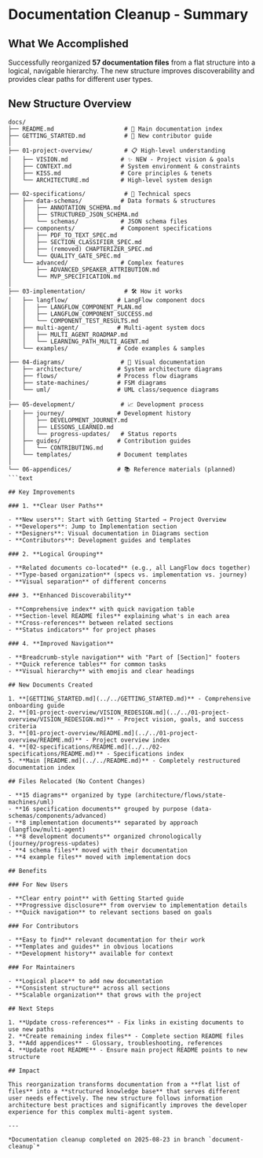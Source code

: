# Documentation Cleanup - Summary

## What We Accomplished

Successfully reorganized **57 documentation files** from a flat structure into a logical, navigable hierarchy. The new structure improves discoverability and provides clear paths for different user types.

## New Structure Overview

````text
docs/
├── README.md                    # 🎯 Main documentation index
├── GETTING_STARTED.md           # 🚀 New contributor guide
│
├── 01-project-overview/         # 📋 High-level understanding
│   ├── VISION.md               # ✨ NEW - Project vision & goals
│   ├── CONTEXT.md              # System environment & constraints
│   ├── KISS.md                 # Core principles & tenets
│   └── ARCHITECTURE.md         # High-level system design
│
├── 02-specifications/           # 📝 Technical specs
│   ├── data-schemas/           # Data formats & structures
│   │   ├── ANNOTATION_SCHEMA.md
│   │   ├── STRUCTURED_JSON_SCHEMA.md
│   │   └── schemas/            # JSON schema files
│   ├── components/             # Component specifications
│   │   ├── PDF_TO_TEXT_SPEC.md
│   │   ├── SECTION_CLASSIFIER_SPEC.md
│   │   ├── (removed) CHAPTERIZER_SPEC.md
│   │   └── QUALITY_GATE_SPEC.md
│   └── advanced/               # Complex features
│       ├── ADVANCED_SPEAKER_ATTRIBUTION.md
│       └── MVP_SPECIFICATION.md
│
├── 03-implementation/           # 🛠️ How it works
│   ├── langflow/              # LangFlow component docs
│   │   ├── LANGFLOW_COMPONENT_PLAN.md
│   │   ├── LANGFLOW_COMPONENT_SUCCESS.md
│   │   └── COMPONENT_TEST_RESULTS.md
│   ├── multi-agent/           # Multi-agent system docs
│   │   ├── MULTI_AGENT_ROADMAP.md
│   │   └── LEARNING_PATH_MULTI_AGENT.md
│   └── examples/              # Code examples & samples
│
├── 04-diagrams/                # 🎨 Visual documentation
│   ├── architecture/          # System architecture diagrams
│   ├── flows/                 # Process flow diagrams
│   ├── state-machines/        # FSM diagrams
│   └── uml/                   # UML class/sequence diagrams
│
├── 05-development/             # 📈 Development process
│   ├── journey/               # Development history
│   │   ├── DEVELOPMENT_JOURNEY.md
│   │   ├── LESSONS_LEARNED.md
│   │   └── progress-updates/   # Status reports
│   ├── guides/                # Contribution guides
│   │   └── CONTRIBUTING.md
│   └── templates/             # Document templates
│
└── 06-appendices/             # 📚 Reference materials (planned)
```text

## Key Improvements

### 1. **Clear User Paths**

- **New users**: Start with Getting Started → Project Overview
- **Developers**: Jump to Implementation section
- **Designers**: Visual documentation in Diagrams section
- **Contributors**: Development guides and templates

### 2. **Logical Grouping**

- **Related documents co-located** (e.g., all LangFlow docs together)
- **Type-based organization** (specs vs. implementation vs. journey)
- **Visual separation** of different concerns

### 3. **Enhanced Discoverability**

- **Comprehensive index** with quick navigation table
- **Section-level README files** explaining what's in each area
- **Cross-references** between related sections
- **Status indicators** for project phases

### 4. **Improved Navigation**

- **Breadcrumb-style navigation** with "Part of [Section]" footers
- **Quick reference tables** for common tasks
- **Visual hierarchy** with emojis and clear headings

## New Documents Created

1. **[GETTING_STARTED.md](../../GETTING_STARTED.md)** - Comprehensive onboarding guide
2. **[01-project-overview/VISION_REDESIGN.md](../../01-project-overview/VISION_REDESIGN.md)** - Project vision, goals, and success criteria
3. **[01-project-overview/README.md](../../01-project-overview/README.md)** - Project overview index
4. **[02-specifications/README.md](../../02-specifications/README.md)** - Specifications index
5. **Main [README.md](../../README.md)** - Completely restructured documentation index

## Files Relocated (No Content Changes)

- **15 diagrams** organized by type (architecture/flows/state-machines/uml)
- **16 specification documents** grouped by purpose (data-schemas/components/advanced)
- **8 implementation documents** separated by approach (langflow/multi-agent)
- **8 development documents** organized chronologically (journey/progress-updates)
- **4 schema files** moved with their documentation
- **4 example files** moved with implementation docs

## Benefits

### For New Users

- **Clear entry point** with Getting Started guide
- **Progressive disclosure** from overview to implementation details
- **Quick navigation** to relevant sections based on goals

### For Contributors

- **Easy to find** relevant documentation for their work
- **Templates and guides** in obvious locations
- **Development history** available for context

### For Maintainers

- **Logical place** to add new documentation
- **Consistent structure** across all sections
- **Scalable organization** that grows with the project

## Next Steps

1. **Update cross-references** - Fix links in existing documents to use new paths
2. **Create remaining index files** - Complete section README files
3. **Add appendices** - Glossary, troubleshooting, references
4. **Update root README** - Ensure main project README points to new structure

## Impact

This reorganization transforms documentation from a **flat list of files** into a **structured knowledge base** that serves different user needs effectively. The new structure follows information architecture best practices and significantly improves the developer experience for this complex multi-agent system.

---

*Documentation cleanup completed on 2025-08-23 in branch `document-cleanup`*
````
